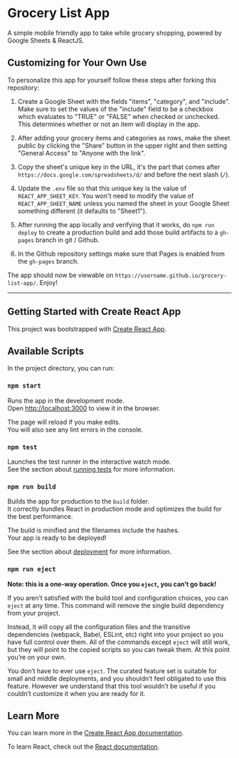 # Grocery List App

A simple mobile friendly app to take while grocery shopping, powered by Google Sheets & ReactJS.

## Customizing for Your Own Use

To personalize this app for yourself follow these steps after forking this repository:

1. Create a Google Sheet with the fields "items", "category", and "include". Make sure to set the values of the "include" field to be a checkbox which evaluates to "TRUE" or "FALSE" when checked or unchecked. This determines whether or not an item will display in the app.

2. After adding your grocery items and categories as rows, make the sheet public by clicking the "Share" button in the upper right and then setting "General Access" to "Anyone with the link".

3. Copy the sheet's unique key in the URL, it's the part that comes after `https://docs.google.com/spreadsheets/d/` and before the next slash (`/`).

4. Update the `.env` file so that this unique key is the value of `REACT_APP_SHEET_KEY`. You won't need to modify the value of `REACT_APP_SHEET_NAME` unless you named the sheet in your Google Sheet something different (it defaults to "Sheet1").

5. After running the app locally and verifying that it works, do `npm run deploy` to create a production build and add those build artifacts to a `gh-pages` branch in git / Github.

6. In the Github repository settings make sure that Pages is enabled from the `gh-pages` branch.

The app should now be viewable on `https://username.github.io/grocery-list-app/`. Enjoy!

---

## Getting Started with Create React App

This project was bootstrapped with [Create React App](https://github.com/facebook/create-react-app).

## Available Scripts

In the project directory, you can run:

### `npm start`

Runs the app in the development mode.\
Open [http://localhost:3000](http://localhost:3000) to view it in the browser.

The page will reload if you make edits.\
You will also see any lint errors in the console.

### `npm test`

Launches the test runner in the interactive watch mode.\
See the section about [running tests](https://facebook.github.io/create-react-app/docs/running-tests) for more information.

### `npm run build`

Builds the app for production to the `build` folder.\
It correctly bundles React in production mode and optimizes the build for the best performance.

The build is minified and the filenames include the hashes.\
Your app is ready to be deployed!

See the section about [deployment](https://facebook.github.io/create-react-app/docs/deployment) for more information.

### `npm run eject`

**Note: this is a one-way operation. Once you `eject`, you can’t go back!**

If you aren’t satisfied with the build tool and configuration choices, you can `eject` at any time. This command will remove the single build dependency from your project.

Instead, it will copy all the configuration files and the transitive dependencies (webpack, Babel, ESLint, etc) right into your project so you have full control over them. All of the commands except `eject` will still work, but they will point to the copied scripts so you can tweak them. At this point you’re on your own.

You don’t have to ever use `eject`. The curated feature set is suitable for small and middle deployments, and you shouldn’t feel obligated to use this feature. However we understand that this tool wouldn’t be useful if you couldn’t customize it when you are ready for it.

## Learn More

You can learn more in the [Create React App documentation](https://facebook.github.io/create-react-app/docs/getting-started).

To learn React, check out the [React documentation](https://reactjs.org/).
